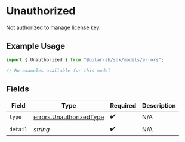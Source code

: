 # Unauthorized

Not authorized to manage license key.

## Example Usage

```typescript
import { Unauthorized } from "@polar-sh/sdk/models/errors";

// No examples available for this model
```

## Fields

| Field                                                              | Type                                                               | Required                                                           | Description                                                        |
| ------------------------------------------------------------------ | ------------------------------------------------------------------ | ------------------------------------------------------------------ | ------------------------------------------------------------------ |
| `type`                                                             | [errors.UnauthorizedType](../../models/errors/unauthorizedtype.md) | :heavy_check_mark:                                                 | N/A                                                                |
| `detail`                                                           | *string*                                                           | :heavy_check_mark:                                                 | N/A                                                                |